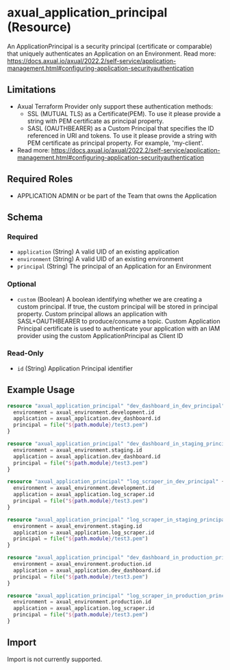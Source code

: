 # axual_application_principal (Resource)

An ApplicationPrincipal is a security principal (certificate or comparable) that uniquely authenticates an Application on an Environment. Read more: https://docs.axual.io/axual/2022.2/self-service/application-management.html#configuring-application-securityauthentication

## Limitations
- Axual Terraform Provider only support these authentication methods:
	- SSL (MUTUAL TLS) as a Certificate(PEM). To use it please provide a string with PEM certificate as principal property.
	- SASL (OAUTHBEARER) as a Custom Principal that specifies the ID referenced in URI and tokens. To use it please provide a string with PEM certificate as principal property. For example, 'my-client'.
- Read more: https://docs.axual.io/axual/2022.2/self-service/application-management.html#configuring-application-securityauthentication

## Required Roles
- APPLICATION ADMIN or be part of the Team that owns the Application

<!-- schema generated by tfplugindocs -->
## Schema

### Required

- `application` (String) A valid UID of an existing application
- `environment` (String) A valid UID of an existing environment
- `principal` (String) The principal of an Application for an Environment

### Optional

- `custom` (Boolean) A boolean identifying whether we are creating a custom principal. If true, the custom principal will be stored in principal property.  Custom principal allows an application with SASL+OAUTHBEARER to produce/consume a topic. Custom Application Principal certificate is used to authenticate your application with an IAM provider using the custom ApplicationPrincipal as Client ID

### Read-Only

- `id` (String) Application Principal identifier

## Example Usage

```terraform
resource "axual_application_principal" "dev_dashboard_in_dev_principal" {
  environment = axual_environment.development.id
  application = axual_application.dev_dashboard.id
  principal = file("${path.module}/test3.pem")
}

resource "axual_application_principal" "dev_dashboard_in_staging_principal" {
  environment = axual_environment.staging.id
  application = axual_application.dev_dashboard.id
  principal = file("${path.module}/test3.pem")
}

resource "axual_application_principal" "log_scraper_in_dev_principal" {
  environment = axual_environment.development.id
  application = axual_application.log_scraper.id
  principal = file("${path.module}/test3.pem")
}

resource "axual_application_principal" "log_scraper_in_staging_principal" {
  environment = axual_environment.staging.id
  application = axual_application.log_scraper.id
  principal = file("${path.module}/test3.pem")
}

resource "axual_application_principal" "dev_dashboard_in_production_principal" {
  environment = axual_environment.production.id
  application = axual_application.dev_dashboard.id
  principal = file("${path.module}/test3.pem")
}

resource "axual_application_principal" "log_scraper_in_production_principal" {
  environment = axual_environment.production.id
  application = axual_application.log_scraper.id
  principal = file("${path.module}/test3.pem")
}
```

## Import

Import is not currently supported.